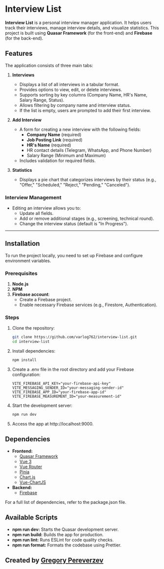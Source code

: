 # Interview List

**Interview List** is a personal interview manager application. It helps users track their interviews, manage interview details, and visualize statistics. This project is built using **Quasar Framework** (for the front-end) and **Firebase** (for the back-end).

## Features

The application consists of three main tabs:

1. **Interviews**

   - Displays a list of all interviews in a tabular format.
   - Provides options to view, edit, or delete interviews.
   - Supports sorting by key columns (Company Name, HR's Name, Salary Range, Status).
   - Allows filtering by company name and interview status.
   - If the list is empty, users are prompted to add their first interview.

2. **Add Interview**

   - A form for creating a new interview with the following fields:
     - **Company Name** (required)
     - **Job Posting Link** (required)
     - **HR's Name** (required)
     - HR contact details (Telegram, WhatsApp, and Phone Number)
     - Salary Range (Minimum and Maximum)
   - Includes validation for required fields.

3. **Statistics**
   - Displays a pie chart that categorizes interviews by their status (e.g., "Offer," "Scheduled," "Reject," "Pending," "Canceled").

### Interview Management

- Editing an interview allows you to:
  - Update all fields.
  - Add or remove additional stages (e.g., screening, technical round).
  - Change the interview status (default is "In Progress").

---

## Installation

To run the project locally, you need to set up Firebase and configure environment variables.

### Prerequisites

1. **Node.js**
2. **NPM**
3. **Firebase account**:
   - Create a Firebase project.
   - Enable necessary Firebase services (e.g., Firestore, Authentication).

### Steps

1. Clone the repository:
   ```bash
   git clone https://github.com/varlog762/interview-list.git
   cd interview-list
   ```
2. Install dependencies:
   ```bash
   npm install
   ```
3. Create a .env file in the root directory and add your Firebase configuration:
   ```env
   VITE_FIREBASE_API_KEY="your-firebase-api-key"
   VITE_MESSAGING_SENDER_ID="your-messaging-sender-id"
   VITE_FIREBASE_APP_ID="your-firebase-app-id"
   VITE_FIREBASE_MEASUREMENT_ID="your-measurement-id"
   ```
4. Start the development server:
   ```bash
   npm run dev
   ```
5. Access the app at http://localhost:9000.

## Dependencies

- **Frontend:**
  - [Quasar Framework](https://quasar.dev/)
  - [Vue 3](https://vuejs.org/)
  - [Vue Router](https://router.vuejs.org/)
  - [Pinia](https://pinia.vuejs.org/)
  - [Chart.js](https://www.chartjs.org/)
  - [Vue-ChartJS](https://vue-chartjs.org/)
- **Backend:**
  - [Firebase](https://firebase.google.com/)

For a full list of dependencies, refer to the package.json file.

## Available Scripts

- **npm run dev:** Starts the Quasar development server.
- **npm run build:** Builds the app for production.
- **npm run lint:** Runs ESLint for code quality checks.
- **npm run format:** Formats the codebase using Prettier.

## Created by [Gregory Pereverzev](linkedin.com/in/gregory-pereverzev-33848759/)
